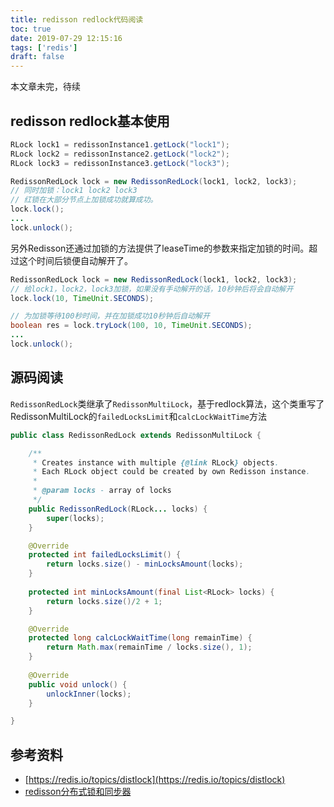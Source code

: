 ```yaml
---
title: redisson redlock代码阅读
toc: true
date: 2019-07-29 12:15:16
tags: ['redis']
draft: false
---
```


本文章未完，待续

## redisson redlock基本使用

```java
RLock lock1 = redissonInstance1.getLock("lock1");
RLock lock2 = redissonInstance2.getLock("lock2");
RLock lock3 = redissonInstance3.getLock("lock3");

RedissonRedLock lock = new RedissonRedLock(lock1, lock2, lock3);
// 同时加锁：lock1 lock2 lock3
// 红锁在大部分节点上加锁成功就算成功。
lock.lock();
...
lock.unlock();
```

另外Redisson还通过加锁的方法提供了leaseTime的参数来指定加锁的时间。超过这个时间后锁便自动解开了。

```java
RedissonRedLock lock = new RedissonRedLock(lock1, lock2, lock3);
// 给lock1，lock2，lock3加锁，如果没有手动解开的话，10秒钟后将会自动解开
lock.lock(10, TimeUnit.SECONDS);

// 为加锁等待100秒时间，并在加锁成功10秒钟后自动解开
boolean res = lock.tryLock(100, 10, TimeUnit.SECONDS);
...
lock.unlock();
```

## 源码阅读

`RedissonRedLock`类继承了`RedissonMultiLock`，基于redlock算法，这个类重写了RedissonMultiLock的`failedLocksLimit`和`calcLockWaitTime`方法

```java
public class RedissonRedLock extends RedissonMultiLock {

    /**
     * Creates instance with multiple {@link RLock} objects.
     * Each RLock object could be created by own Redisson instance.
     *
     * @param locks - array of locks
     */
    public RedissonRedLock(RLock... locks) {
        super(locks);
    }

    @Override
    protected int failedLocksLimit() {
        return locks.size() - minLocksAmount(locks);
    }
    
    protected int minLocksAmount(final List<RLock> locks) {
        return locks.size()/2 + 1;
    }

    @Override
    protected long calcLockWaitTime(long remainTime) {
        return Math.max(remainTime / locks.size(), 1);
    }
    
    @Override
    public void unlock() {
        unlockInner(locks);
    }

}
```


## 参考资料

- [https://redis.io/topics/distlock](https://redis.io/topics/distlock)
- [redisson分布式锁和同步器](https://github.com/redisson/redisson/wiki/8.-%E5%88%86%E5%B8%83%E5%BC%8F%E9%94%81%E5%92%8C%E5%90%8C%E6%AD%A5%E5%99%A8)



